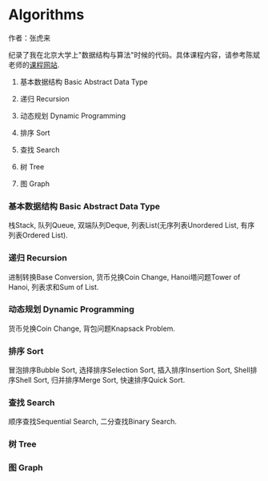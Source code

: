 # Algorithms

作者：张虎来

纪录了我在北京大学上"数据结构与算法"时候的代码。具体课程内容，请参考陈斌老师的[课程网站](<http://gis4g.pku.edu.cn/course/pythonds/>).

1. 基本数据结构 Basic Abstract Data Type

2. 递归 Recursion

3. 动态规划 Dynamic Programming

4. 排序 Sort

5. 查找 Search

6. 树 Tree

7. 图 Graph

   

### 基本数据结构 Basic Abstract Data Type

栈Stack, 队列Queue, 双端队列Deque, 列表List(无序列表Unordered List, 有序列表Ordered List).



### 递归 Recursion

进制转换Base Conversion, 货币兑换Coin Change, Hanoi塔问题Tower of Hanoi, 列表求和Sum of List.



### 动态规划 Dynamic Programming

货币兑换Coin Change, 背包问题Knapsack Problem.



### 排序 Sort

冒泡排序Bubble Sort, 选择排序Selection Sort, 插入排序Insertion Sort, Shell排序Shell Sort, 归并排序Merge Sort, 快速排序Quick Sort.



### 查找 Search

顺序查找Sequential Search, 二分查找Binary Search.



### 树 Tree

### 图 Graph
